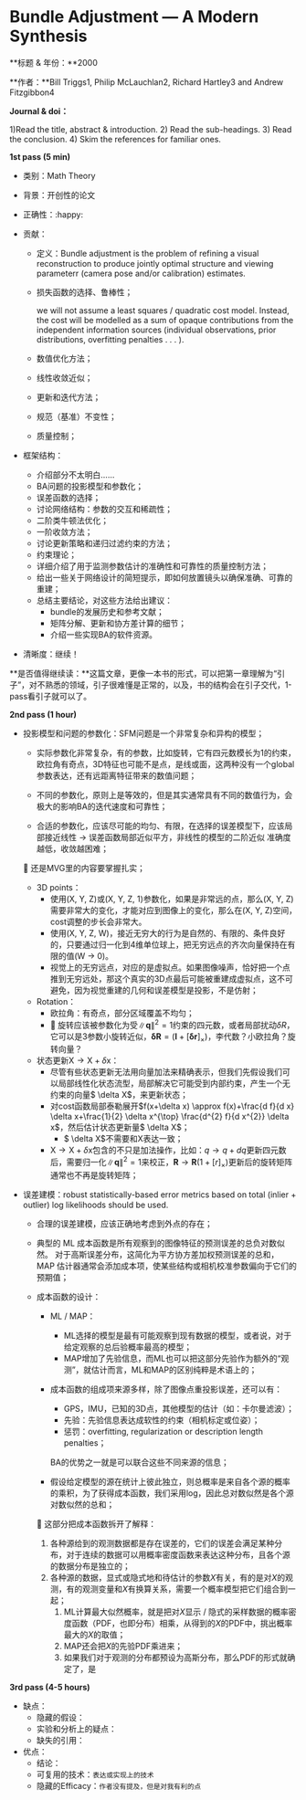 # Bundle Adjustment — A Modern Synthesis

**标题 & 年份：**2000

**作者：**Bill Triggs1, Philip McLauchlan2, Richard Hartley3 and Andrew Fitzgibbon4

**Journal & doi：**

1)Read the title, abstract & introduction. 2) Read the sub-headings. 3) Read the conclusion. 4) Skim the references for familiar ones.

**1st pass (5 min)**

- 类别：Math Theory

- 背景：开创性的论文

- 正确性：:happy:

- 贡献：
  - 定义：Bundle adjustment is the problem of refining a visual reconstruction to produce jointly optimal structure and viewing parameterr (camera pose and/or calibration) estimates.
  
  - 损失函数的选择、鲁棒性；
  
    we will not assume a least squares / quadratic cost model. Instead, the cost will be modelled as a sum of opaque contributions from the independent information sources (individual observations, prior distributions, overfitting penalties . . . ).
  
  - 数值优化方法；

  - 线性收敛近似；
  
  - 更新和迭代方法；
  
  - 规范（基准）不变性；
  
  - 质量控制；
  
- 框架结构：

  - 介绍部分不太明白……
  - BA问题的投影模型和参数化；
  - 误差函数的选择；
  - 讨论网络结构：参数的交互和稀疏性；
  - 二阶类牛顿法优化；
  - 一阶收敛方法；
  - 讨论更新策略和递归过滤约束的方法；
  - 约束理论；
  - 详细介绍了用于监测参数估计的准确性和可靠性的质量控制方法；
  - 给出一些关于网络设计的简短提示，即如何放置镜头以确保准确、可靠的重建；
  - 总结主要结论，对这些方法给出建议：
    - bundle的发展历史和参考文献；
    - 矩阵分解、更新和协方差计算的细节；
    - 介绍一些实现BA的软件资源。

- 清晰度：继续！

**是否值得继续读：**这篇文章，更像一本书的形式，可以把第一章理解为“引子”，对不熟悉的领域，引子很难懂是正常的，以及，书的结构会在引子交代，1-pass看引子就可以了。

**2nd pass (1 hour)**

- 投影模型和问题的参数化：SFM问题是一个非常复杂和异构的模型；

  - 实际参数化非常复杂，有的参数，比如旋转，它有四元数模长为1的约束，欧拉角有奇点，3D特征也可能不是点，是线或面，这两种没有一个global参数表达，还有远距离特征带来的数值问题；

  - 不同的参数化，原则上是等效的，但是其实通常具有不同的数值行为，会极大的影响BA的迭代速度和可靠性；
  - 合适的参数化，应该尽可能的均匀、有限，在选择的误差模型下，应该局部接近线性 -> 误差函数局部近似平方，非线性的模型的二阶近似 准确度越低，收敛越困难；

  :triangular_flag_on_post: 还是MVG里的内容要掌握扎实；

  - 3D points：
    - 使用(X, Y, Z)或(X, Y, Z, 1)参数化，如果是非常远的点，那么(X, Y, Z)需要非常大的变化，才能对应到图像上的变化，那么在(X, Y, Z)空间，cost调整的步长会非常大。
    - 使用(X, Y, Z, W)，接近无穷大的行为是自然的、有限的、条件良好的，只要通过归一化到4维单位球上，把无穷远点的齐次向量保持在有限的值(W -> 0)。
    - 视觉上的无穷远点，对应的是虚拟点。如果图像噪声，恰好把一个点推到无穷远处，那这个真实的3D点最后可能被重建成虚拟点，这不可避免，因为视觉重建的几何和误差模型是投影，不是仿射；
  - Rotation：
    - 欧拉角：有奇点，部分区域覆盖不均匀；
    - :triangular_flag_on_post: 旋转应该被参数化为受$\|\boldsymbol{q}\|^{2}=1$约束的四元数，或者局部扰动$\delta R$，它可以是3参数小旋转近似，$\boldsymbol{\delta} \boldsymbol{R}=\left(\boldsymbol{I}+[\boldsymbol{\delta} \boldsymbol{r}]_{\times}\right)$，李代数？小欧拉角？旋转向量？
  - 状态更新$\mathrm{X} \rightarrow \mathrm{X}+\delta \mathrm{x}$：
    - 尽管有些状态更新无法用向量加法来精确表示，但我们先假设我们可以局部线性化状态流型，局部解决它可能受到内部约束，产生一个无约束的向量$ \delta X$，来更新状态；
    - 对cost函数局部泰勒展开$f(x+\delta x) \approx f(x)+\frac{d f}{d x} \delta x+\frac{1}{2} \delta x^{\top} \frac{d^{2} f}{d x^{2}} \delta x$，然后估计状态更新量$ \delta X$；
      - $ \delta X$不需要和X表达一致；
    - $\mathrm{X} \rightarrow \mathrm{X}+\delta \mathrm{x}$包含的不只是加法操作，比如：$q \rightarrow q+d q$更新四元数后，需要归一化$\|\boldsymbol{q}\|^{2}=1$来校正，$\boldsymbol{R} \rightarrow \boldsymbol{R}\left(1+[r]_{\times}\right)$更新后的旋转矩阵通常也不再是旋转矩阵；

- 误差建模：robust statistically-based error metrics based on total (inlier + outlier) log likelihoods should be used.

  - 合理的误差建模，应该正确地考虑到外点的存在；

  - 典型的 ML 成本函数是所有观察到的图像特征的预测误差的总负对数似然。 对于高斯误差分布，这简化为平方协方差加权预测误差的总和， MAP 估计器通常会添加成本项，使某些结构或相机校准参数偏向于它们的预期值；

  - 成本函数的设计：

    - ML / MAP：

      - ML选择的模型是最有可能观察到现有数据的模型，或者说，对于给定观察的总后验概率最高的模型；
      - MAP增加了先验信息，而ML也可以把这部分先验作为额外的“观测”，就估计而言，ML和MAP的区别纯粹是术语上的；

    - 成本函数的组成项来源多样，除了图像点重投影误差，还可以有：

      - GPS，IMU，已知的3D点，其他模型的估计（如：卡尔曼滤波）；
      - 先验：先验信息表达成软性的约束（相机标定或位姿）；
      - 惩罚：overfitting, regularization or description length penalties；

      BA的优势之一就是可以联合这些不同来源的信息；

    - 假设给定模型的源在统计上彼此独立，则总概率是来自各个源的概率的乘积，为了获得成本函数，我们采用log，因此总对数似然是各个源对数似然的总和；

    :orange: 这部分把成本函数拆开了解释：

    1. 各种源给到的观测数据都是存在误差的，它们的误差会满足某种分布，对于连续的数据可以用概率密度函数来表达这种分布，且各个源的数据分布是独立的；
    2. 各种源的数据，显式或隐式地和待估计的参数$X$有关，有的是对$X$的观测，有的观测变量和$X$有换算关系，需要一个概率模型把它们组合到一起；
       1. ML计算最大似然概率，就是把对$X$显示 / 隐式的采样数据的概率密度函数（PDF，也即分布）相乘，从得到的$X$的PDF中，挑出概率最大的$X$的取值；
       2. MAP还会把$X$的先验PDF乘进来；
       3. 如果我们对于观测的分布都预设为高斯分布，那么PDF的形式就确定了，是

  

**3rd pass (4-5 hours)**

- 缺点：
  - 隐藏的假设：
  - 实验和分析上的疑点：
  - 缺失的引用：
- 优点：
  - 结论：
  - 可复用的技术：`表达或实现上的技术`
  - 隐藏的Efficacy：`作者没有提及，但是对我有利的点`

